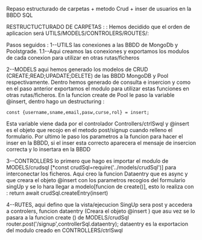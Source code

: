Repaso estructurado de carpetas + metodo Crud + inser de usuarios en la BBDD SQL 

RESTRUCTUCTURADO DE CARPETAS : :
Hemos decidido que el orden de aplicacion será UTILS/MODELS/CONTROLERS/ROUTES/: 

Pasos seguidos : 
1--UTILS las conexiones a las BBDD de MongoDb y Poolstgrade.
1.1--Aqui creamos las conexiones y exportamos los modulos de cada conexion para utilizar en otras rutas/ficheros

2--MODELS aqui hemos generado los modelos de CRUD (CREATE;READ;UPADATE;DELETE) de las BBDD MongoDB y Pool respectivamente. Dentro hemos generado de consulta e insercion y como en el paso anterior exportamos el modulo para utilizar estas funciones en otras rutas/ficheros.
En la funcion create  de Pool le paso la variable @insert, dentro hago un destructuring : 

    const {username,sname,email,pasw,curse,rol} = insert;

Esta variable viene dada por el controlador Controllers/ctrlSwql y @insert es el objeto que recojo en el metodo post/signup cuando relleno el formulario.
Por ultimo le paso los parametros a la funcion para hacer el inser en la BBDD, si el inser esta correcto aparecera el mensaje de insercion correcta y lo insertara en la BBDD

3--CONTROLLERS lo primero que hago es importar el modulo de MODELS/crudsql
 [*const crudSql=require('../models/crudSql')] 
 para interconectar los ficheros. Aqui creo la funcion Dataentry que es async y que creara el
 objeto @insert con los parametros recogios del formulario singUp y se lo hara llegar a modelo[funcion de create()], esto lo realiza con :
return await crudSql.createEntry(insert)

4--RUTES, aqui defino que la vista/ejecucion SingUp sera post y accedera a controlers, funcion dataentry (Creara el objeto @insert ) que asu vez se lo pasara a la funcion create () de MODELS/crudSql
router.post('/signup',controllerSql.dataentry); 
dataentry es la exportacion del modulo creado en CONTROLLERS/ctrlSwql
